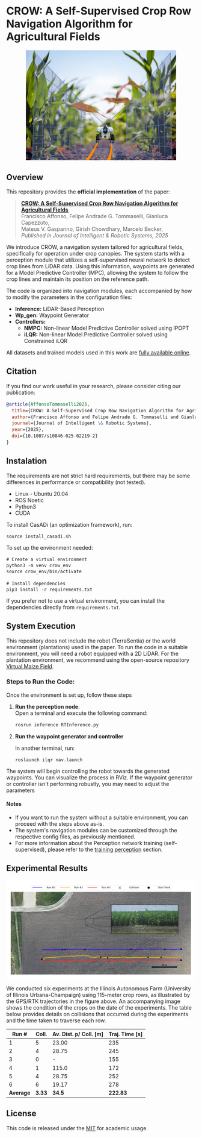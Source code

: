 # CROW: A Self-Supervised Crop Row Navigation Algorithm for Agricultural Fields

<p align="center">
    <img src="assets/ts.png" alt="alt text" width="400"/>
</p>

## Overview

This repository provides the **official implementation** of the paper:


> [**CROW: A Self-Supervised Crop Row Navigation Algorithm for Agricultural Fields**](),    
> Francisco Affonso, Felipe Andrade G. Tommaselli, Gianluca Capezzuto,     
> Mateus V. Gasparino, Girish Chowdhary, Marcelo Becker,  
> *Published in Journal of Intelligent & Robotic Systems, 2025*  

We introduce CROW, a navigation system tailored for agricultural fields, specifically for operation under crop canopies. The system starts with a perception module that utilizes a self-supervised neural network to detect crop lines from LiDAR data. Using this information, waypoints are generated for a Model Predictive Controller (MPC), allowing the system to follow the crop lines and maintain its position on the reference path.

The code is organized into navigation modules, each accompanied by how to modify the parameters in the configuration files:

- **Inference:** LiDAR-Based Perception 
- **Wp_gen:** Waypoint Generator
- **Controllers:**
    - **NMPC:** Non-linear Model Predictive Controller solved using IPOPT 
    - **iLQR:** Non-linear Model Predictive Controller solved using Constrained iLQR

All datasets and trained models used in this work are [fully available online](https://drive.google.com/drive/folders/1IeAhgs2SlV-Fgol1CqfxPrg_Yv2mBH2O).

## Citation

If you find our work useful in your research, please consider citing our publication:

```bibtex
@article{AffonsoTommaselli2025,
  title={CROW: A Self-Supervised Crop Row Navigation Algorithm for Agricultural Fields},
  author={Francisco Affonso and Felipe Andrade G. Tommaselli and Gianluca Capezzuto and Mateus V. Gasparino and Girish Chowdhary and Marcelo Becker},
  journal={Journal of Intelligent \& Robotic Systems},
  year={2025},
  doi={10.1007/s10846-025-02219-2}
}
```

## Instalation

The requirements are not strict hard requirements, but there may be some differences in performance or compatibility (not tested).

- Linux - Ubuntu 20.04
- ROS Noetic
- Python3
- CUDA

To install CasADi (an optimization framework), run:
```shell
source install_casadi.sh
```

To set up the environment needed:
```shell
# Create a virtual environment
python3 -m venv crow_env
source crow_env/bin/activate

# Install dependencies
pip3 install -r requirements.txt
```

If you prefer not to use a virtual environment, you can install the dependencies directly from `requirements.txt`.


## System Execution

This repository does not include the robot (TerraSentia) or the world environment (plantations) used in the paper. To run the code in a suitable environment, you will need a robot equipped with a 2D LiDAR. For the plantation environment, we recommend using the open-source repository [Virtual Maize Field](https://github.com/FieldRobotEvent/virtual_maize_field/tree/6896db468cec98af7a9a7ee83fdbb89a34da1816).

### Steps to Run the Code:

Once the environment is set up, follow these steps

1. **Run the perception node**:  
   Open a terminal and execute the following command:

   ```bash
   rosrun inference RTInference.py
   ```

2. **Run the waypoint generator and controller**
    
    In another terminal, run:

    ```
    roslaunch ilqr nav.launch
    ```

The system will begin controlling the robot towards the generated waypoints. You can visualize the process in RViz. If the waypoint generator or controller isn't performing robustly, you may need to adjust the parameters

#### Notes

- If you want to run the system without a suitable environment, you can proceed with the steps above as-is.
- The system's navigation modules can be customized through the respective config files, as previously mentioned.
- For more information about the Perception network training (self-supervised), please refer to the [training perception](training%20perception/README.md) section.

## Experimental Results

<p align="center">
    <img src="assets/results.png" alt="alt text" width="800"/>
</p>

We conducted six experiments at the Illinois Autonomous Farm (University of Illinois Urbana-Champaign) using 115-meter crop rows, as illustrated by the GPS/RTK trajectories in the figure above. An accompanying image shows the condition of the crops on the date of the experiments. The table below provides details on collisions that occurred during the experiments and the time taken to traverse each row.

<div align="center">

| Run # | Coll. | Av. Dist. p/ Coll. [m] | Traj. Time [s] |
|-------|-------|------------------------|----------------|
| 1     | 5     | 23.00                  | 235            |
| 2     | 4     | 28.75                  | 245            |
| 3     | 0     | -                      | 155            |
| 4     | 1     | 115.0                  | 172            |
| 5     | 4     | 28.75                  | 252            |
| 6     | 6     | 19.17                  | 278            |
| **Average** | **3.33** | **34.5** | **222.83** |
</div>


## License

This code is released under the [MIT](https://opensource.org/license/mit) for academic usage.
